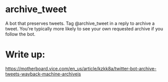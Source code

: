 # archive_tweet

A bot that preserves tweets. Tag @archive_tweet in a reply to archive a tweet. You're typically more likely to see your own requested archive if you follow the bot.

# Write up:
https://motherboard.vice.com/en_us/article/kzkk8a/twitter-bot-archive-tweets-wayback-machine-archiveis
